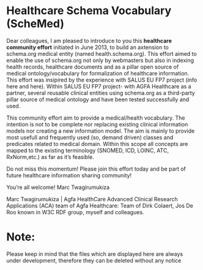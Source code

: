Healthcare Schema Vocabulary  (ScheMed)
=================================
Dear colleagues,
I am pleased to introduce to you this **healthcare community effort** initiated in June 2013, to build an axtension to schema.org medical entity (named health.schema.org).
This effort aimed to enable the use of schema.org not only by webmasters but also in indexing health records, healthcare documents and as a pillar open source of medical ontology/vocabulary for formalization of healthcare information. This effort was insipired by the experience with SALUS EU FP7 project (info here and here).
Within SALUS EU FP7 project- with AGFA Healthcare as a partner, several reusable clinical entities using schema.org as a third-party pillar source of medical ontology and have been tested successfully and used.

This community effort aim to provide a medical/health vocabulary. The intention is not to be complete nor replacing existing clinical information models nor creating a new information model. The aim is mainly to provide most usefull and frequently used (so, demand driven) classes and predicates related to medical domain. Within this scope all concepts are mapped to the existing terminology (SNOMED, ICD, LOINC, ATC, RxNorm,etc.) as far as it’s feasible.

Do not miss this momentum! 
Please join this effort today and be part of future healthcare information sharing community!

You’re all welcome!
Marc Twagirumukiza

Marc Twagirumukiza | Agfa HealthCare 
Advanced Clinical Research Applications (ACA) team of Agfa Healthcare: Team of Dirk Colaert, Jos De Roo known in W3C RDF group, myself  and colleagues.

Note:
=====
Please keep in mind that the files which are displayed here are always under development, therefore they can be deleted without any notice
